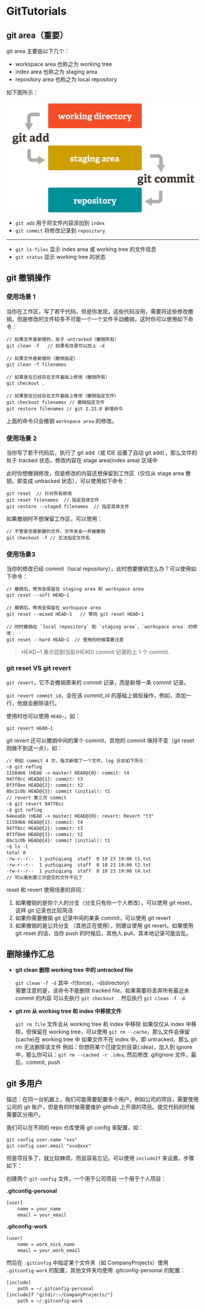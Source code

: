 # GitTutorials


## git area（重要）

git area 主要由以下几个：
- workspace area 也称之为 working tree
- index area 也称之为 staging area
- repository area 也称之为 local repository 

如下图所示：

![git areas](images/git-areas.png)



- `git add` 用于将文件内容添加到 `index`
- `git commit` 将修改记录到 `repository`

---

- `git ls-files` 显示 index area 或 working tree 的文件信息
- `git status` 显示 working tree 的状态

## git 撤销操作


### 使用场景 1

当你在工作区，写了若干代码，但是你发现，这些代码没用，需要将这些修改撤销，但是修改的文件较多不可能一个一个文件手动撤销，这时你可以使用如下命令：

```
// 如果文件是新增的，处于 untracked（撤销所有）
git clean -f   // 如果有目录可以加上 -d

// 如果文件是新增的（撤销指定）
git clean -f filenames

// 如果是在已经存在文件基础上修改（撤销所有）
git checkout .

// 如果是在已经存在文件基础上修改（撤销指定文件）
git checkout filenames // 撤销指定文件
git restore filenames // git 2.23.0 新增命令
```

上面的命令只会撤销 `workspace area` 的修改。

### 使用场景 2

当你写了若干代码后，执行了 git add（或 IDE 设置了自动 git add），那么文件的处于 tracked 状态，修改内容在 stage area(index area) 区域中

此时你想撤销修改，但是修改的内容还想保留到工作区（仅仅从 stage area 撤销，即变成 untracked 状态），可以使用如下命令：

```
git reset  // 针对所有修改
git reset filenames  // 指定具体文件
git restore --staged filenames  // 指定具体文件
```

如果撤销时不想保留工作区，可以使用：

```
// 不管是否是新建的文件、文件夹会一并被撤销
git checkout -f // 无法指定文件名
```

### 使用场景3

当你的修改已经 commit（local repository），此时想要撤销怎么办？可以使用如下命令：

```
// 撤销后，修改会保留在 staging area 和 workspace area
git reset --soft HEAD~1

// 撤销后，修改会保留在 workspace area
git reset --mixed HEAD~1   // 等同 git reset HEAD~1

// 同时撤销在 `local repository` 和 `staging area`、`workspace area` 的修改：
git reset --hard HEAD~1  // 使用的时候需要注意
```

> HEAD~1 表示回到当前(HEAD) commit 记录的上 1 个 commit.

### git reset VS git revert

`git revert`，它不会撤销原来的 commit 记录，而是新增一条 commit 记录。

`git revert commit_id`，会在该 commit_id 的基础上做反操作，例如，添加一行，他就会删除该行。

使用时也可以使用 `HEAD~`，如：
```
git revert HEAD~1
```

git revert 还可以撤销中间的某个 commit，其他的 commit 保持不变（git reset 则做不到这一点），如：

```
// 例如 commit 4 次，每次新增了一个文件，log 日志如下所示：
~$ git reflog
11584b6 (HEAD -> master) HEAD@{0}: commit: t4
947f0cc HEAD@{1}: commit: t3
8f3f8ee HEAD@{2}: commit: t2
8bc1c0b HEAD@{3}: commit (initial): t1
// revert 第三次 commit
~$ git revert 947f0cc
~$ git reflog
64eea6b (HEAD -> master) HEAD@{0}: revert: Revert "t3"
11584b6 HEAD@{1}: commit: t4
947f0cc HEAD@{2}: commit: t3
8f3f8ee HEAD@{3}: commit: t2
8bc1c0b HEAD@{4}: commit (initial): t1
~$ ls -l
total 0
-rw-r--r--  1 yuzhiqiang  staff  0 10 23 19:06 t1.txt
-rw-r--r--  1 yuzhiqiang  staff  0 10 23 19:06 t2.txt
-rw-r--r--  1 yuzhiqiang  staff  0 10 23 19:06 t4.txt
// 可以看到第三次提交的文件不见了
```

reset 和 revert 使用场景的异同：

1. 如果撤销的是你个人的分支（分支只有你一个人修改），可以使用 git reset，这样 git 记录也比较简洁
2. 如果你需要撤销 git 记录中间的某条 commit，可以使用 git revert
3. 如果撤销的是公共分支 （其他正在使用），则建议使用 git revert。如果使用 git reset 的话，当你 push 的时候后，其他人 pull，其本地记录可能会乱。



## 删除操作汇总

- **git clean 删除 working tree 中的 untracked file**

  `git clean -f -d` 其中 -f(force)，-d(directory)    
   需要注意的是，该命令不能删除 tracked file，如果需要将丢弃所有最近未 commit 的内容
   可以先执行 `git checkout .` 然后执行 `git clean -f -d`


- **git rm 从 working tree 和 index 中移除文件**

    `git rm file` 文件会从 working tree 和 index 中移除
    如果仅仅从 index 中移除，但保留在 working tree，可以使用 `git rm --cache`，那么文件会保留(cache)在 working tree 中
    如果文件不在 index 中，即 untracked，那么 git rm 无法删除该文件
    例如：你想将某个已提交的目录(.idea)，加入到 ignore 中，那么你可以：`git rm --cached -r .idea`, 然后修改 .gitignore 文件，最后，commit, push
    

## git 多用户

描述：在同一台机器上，我们可能需要配置多个用户，例如公司的项目，需要使用公司的 git 账户，但是有的时候需要维护 github 上开源的项目。提交代码的时候需要区分用户。

我们可以在不同的 repo 仓库使用 git config 来配置，如：

```
git config user.name "xxx"
git config user.email "xxx@xxx"
```

但是项目多了，就比较麻烦，而且容易忘记。可以使用 `includeIf` 来设置，步骤如下：

创建两个 `git-config` 文件，一个用于公司项目 一个用于个人项目：

**.gitconfig-personal** 

```
[user]
	name = your_name
	email = your_email
```



**.gitconfig-work**
```
[user]
	name = work_nick_name
	email = your_work_email
```

然后在 `.gitconfig` 中指定某个文件夹（如 CompanyProjects）使用 `.gitconfig-work` 的配置，其他文件夹均使用 .gitconfig-personal 的配置：

```
[include]
    path = ~/.gitconfig-personal
[includeIf "gitdir:~/CompanyProjects/"]
    path = ~/.gitconfig-work
```

